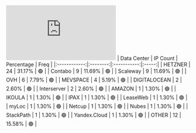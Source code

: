 ![Diagramm](https://github.com/obajay/StateSync-snapshots/blob/main/Projects/Lum/1/README.md)
| Data Center | IP Count | Percentage | Freq |
|:------------:|:--------:|:-----------:|:-----:|
| HETZNER | 24 | 31.17% | 🟢 |
| Contabo | 9 | 11.69% | 🟢 |
| Scaleway | 9 | 11.69% | 🟢 |
| OVH | 6 | 7.79% | 🟢 |
| MEVSPACE | 4 | 5.19% | 🟢 |
| DIGITALOCEAN | 2 | 2.60% | 🟢 |
| Interserver | 2 | 2.60% | 🟢 |
| AMAZON | 1 | 1.30% | 🟢 |
| IKOULA | 1 | 1.30% | 🟢 |
| IPAX | 1 | 1.30% | 🟢 |
| LeaseWeb | 1 | 1.30% | 🟢 |
| myLoc | 1 | 1.30% | 🟢 |
| Netcup | 1 | 1.30% | 🟢 |
| Nubes | 1 | 1.30% | 🟢 |
| StackPath | 1 | 1.30% | 🟢 |
| Yandex.Cloud | 1 | 1.30% | 🟢 |
| OTHER | 12 | 15.58% | 🟢 |